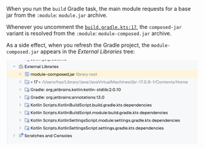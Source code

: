 When you run the `build` Gradle task, the main module requests for a base jar from the `:module`: `module.jar` archive.

Whenever you uncomment the [`build.gradle.kts:17`](./build.gradle.kts), the `composed-jar` variant is resolved from the `:module`: `module-composed.jar` archive.

As a side effect, when you refresh the Gradle project, the `module-composed.jar` appears in the _External Libraries_ tree:

![img.png](img.png)
